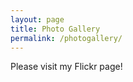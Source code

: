 ```yaml
---
layout: page
title: Photo Gallery
permalink: /photogallery/
---
```


Please visit my Flickr page!


